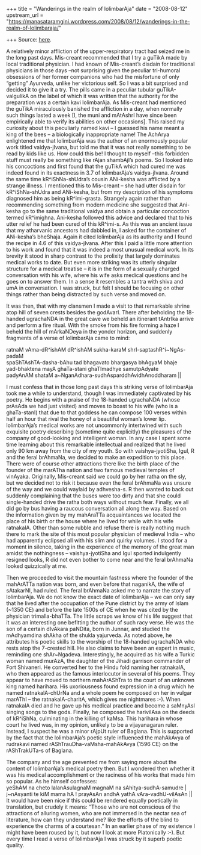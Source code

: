 +++
title = "Wanderings in the realm of lolimbarAja"
date = "2008-08-12"
upstream_url = "https://manasataramgini.wordpress.com/2008/08/12/wanderings-in-the-realm-of-lolimbaraja/"

+++
Source: [here](https://manasataramgini.wordpress.com/2008/08/12/wanderings-in-the-realm-of-lolimbaraja/).

A relatively minor affliction of the upper-respiratory tract had seized me in the long past days. Mis-creant recommended that I try a guTikA made by local traditional physician. I had known of Mis-creant’s disdain for traditional physicians in those days –not surprising given the peculiar tri-humoral obsessions of her former companions who had the misfortune of only “getting” Ayurveda, unlike her victorious self. So I was a bit surprised and decided it to give it a try. The pills came in a peculiar tubular guTikA-valgulikA on the label of which it was written that the authority for the preparation was a certain kavi lolimbarAja. As Mis-creant had mentioned the guTikA miraculously banished the affliction in a day, when normally such things lasted a week \[I, the muni and mAtAshrI have since been empirically able to verify its abilities on other occasions\]. This raised my curiosity about this peculiarly named kavi – I guessed his name meant a king of the bees – a biologically inappropriate name! The AchArya enlightened me that lolimbarAja was the author of an enormously popular work titled vaidya-jIvana, but told me that it was not really something to be read by kids like us. How could this be! I thought to myself –this forbidden stuff must really be something like rAjan shambAjI’s poems. So I looked into his concoctions and first found that the guTikA which had cured me was indeed found in its exactness in 3.7 of lolimbarAja’s vaidya-jIvana. Around the same time kR^iShNa-shUdra’s cousin ANi-kesha was afflicted by a strange illness. I mentioned this to Mis-creant – she had utter disdain for kR^iShNa-shUdra and ANi-kesha, but from my description of his symptoms diagnosed him as being kR^imi-grasta. Strangely again rather than recommending something from modern medicine she suggested that Ani-kesha go to the same traditional vaidya and obtain a particular concoction termed kR^imighna. Ani-kesha followed this advice and declared that to his utter relief he had been cured of this kR^imi-s. As this was an ancient issue that my atharvanic ancestors had dabbled in, I asked for the container of ANi-kesha’s bheShaja. Again it cited lolimbarAja as its authority and I found the recipe in 4.6 of this vaidya-jIvana. After this I paid a little more attention to his work and found that it was indeed a most unusual medical work. In its brevity it stood in sharp contrast to the prolixity that largely dominates medical works to date. But even more striking was its utterly singular structure for a medical treatise – it is in the form of a sexually charged conversation with his wife, where his wife asks medical questions and he goes on to answer them. In a sense it resembles a tantra with shiva and umA in conversation. I was struck, but felt I should be focusing on other things rather than being distracted by such verse and moved on.

It was then, that with my clansmen I made a visit to that remarkable shrine atop hill of seven crests besides the godAvarI. There after beholding the 18-handed ugrachaNDA in the great cave we beheld an itinerant tAntrIka arrive and perform a fire ritual. With the smoke from his fire forming a haze I beheld the hill of mArkaNDeya in the yonder horizon, and suddenly fragments of a verse of lolimbarAja came to mind:

ratnaM vAma-dR^ishAM dR^ishAM sukha-karaM shrI-saptashR^i\~NgAs-padaM  
spaShTAshTA-dasha-bAhu tad bhagavato bhargasya bhAgyaM bhaje  
yad-bhaktena mayA ghaTa-stani ghaTImadhye samutpAdyate  
padyAnAM shataM a\~NganAdhara-sudhAsparddhAvidhAnoddharam \|\|

I must confess that in those long past days this striking verse of lolimbarAja took me a while to understand, though I was immediately captivated by his poetry. He begins with a praise of the 18-handed ugrachaNDA (whose prAsAda we had just visited) and moves to boast to his wife (who is a ghaTa-stanI) that due to that goddess he can compose 100 verses within half an hour that rival the honey of a beautiful woman’s lower lip. lolimbarAja’s medical works are not uncommonly intertwined with such exquisite poetry describing (sometime quite explicitly) the pleasures of the company of good-looking and intelligent woman. In any case I spent some time learning about this remarkable intellectual and realized that he lived only 90 km away from the city of my youth. So with vaishya-jyotiSha, Igul, R and the feral brAhmaNa, we decided to make an expedition to this place. There were of course other attractions there like the birth place of the founder of the marATha nation and two famous medieval temples of vinAyaka. Originally, Mis-creant said we could go by her ratha on the sly, but we decided not to risk it because even the feral brAhmaNa was unsure of the way and we could waylaid by adhvesha-s. R then wanted to back out suddenly complaining that the buses were too dirty and that she could single-handed drive the ratha both ways without much fear. Finally, we all did go by bus having a raucous conversation all along the way. Based on the information given by my mahAraTTa acquaintances we located the place of his birth or the house where he lived for while with his wife ratnakalA. Other than some rubble and refuse there is really nothing much there to mark the site of this most popular physician of medieval India – who had apparently eclipsed all with his slim and quirky volumes. I stood for a moment in silence, taking in the experience of the memory of the great man amidst the nothingness – vaishya-jyotiSha and Igul sported indulgently resigned looks, R did not even bother to come near and the feral brAhmaNa looked quizzically at me.

Then we proceeded to visit the mountain fastness where the founder of the mahArATTa nation was born, and even before that naganikA, the wife of sAtakarNI, had ruled. The feral brAhmaNa asked me to narrate the story of lolimbarAja. We do not know the exact date of lolimbarAja – we can only say that he lived after the occupation of the Pune district by the army of Islam (\~1350 CE) and before the late 1500s of CE when he was cited by the physician trimalla-bhaTTa. The little scraps we know of his life suggest that it was an interesting one befitting the author of such racy verse. He was the son of a certain dIvAkara paNDita, born in Junnar, and studied the mAdhyamdina shAkha of the shukla yajurveda. As noted above, he attributes his poetic skills to the worship of the 18-handed ugrachaNDA who rests atop the 7-crested hill. He also claims to have been an expert in music, reminding one shAr\~Ngadeva. Interestingly, he acquired as his wife a Turkic woman named murAzA, the daughter of the Jihadi garrison commander of Fort Shivaneri. He converted her to the Hindu fold naming her ratnakalA, who then appeared as the famous interlocutor in several of his poems. They appear to have moved to northern mahArAShTra to the court of an unknown king named harihara. His uxoriousness found expression in a drug which he named ratnakalA-chUrNa and a whole poem he composed on her in vulgar marAThI – the ratnakalA-charitA, which gives me nightmares :-). When ratnakalA died and he gave up his medical practice and become a saMnyAsI singing songs to the gods. Finally, he composed the harivilAsa on the deeds of kR^iShNa, culminating in the killing of kaMsa. This harihara in whose court he lived was, in my opinion, unlikely to be a vijayanagaran ruler. Instead, I suspect he was a minor rAjpUt ruler of Baglana. This is supported by the fact that the lolimbarAja’s poetic style influenced the mahAkAvya of rudrakavi named rAShTrauDha-vaMsha-mahAkAvya (1596 CE) on the rAShTrakUTa-s of Baglana.

The company and the age prevented me from saying more about the content of lolimbarAja’s medical poetry then. But I wondered then whether it was his medical accomplishment or the raciness of his works that made him so popular. As he himself confesses:  
yeShAM na cheto lalanAsulagnaM magnaM na sAhitya-sudhA-samudre \|  
j\~nAsyanti te kiM mama hA ! prayAsAn andhA yathA vAra-vadhU-vilAsAn \|\|  
It would have been nice if this could be rendered equally poetically in translation, but crudely it means: “Those who are not conscious of the attractions of alluring women, who are not immersed in the nectar sea of literature, how can they understand me? like the efforts of the blind to experience the charms of a courtesan.” In an earlier phase of my existence I might have been roused by it, but now I look at more Platonically :-). But every time I read a verse of lolimbarAja I was struck by it superb poetic quality.

